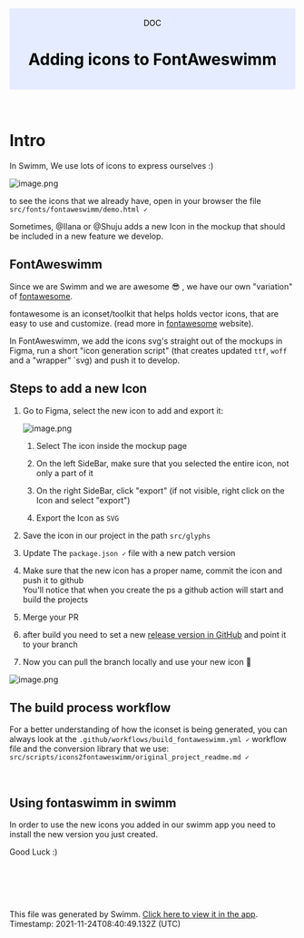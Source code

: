 <div align="center" style="background-color: #e5ecff; color: black"><br/><div>DOC</div><h1>Adding icons to FontAweswimm</h1><br/></div>
<br/>

<br/>

# Intro

In Swimm, We use lots of icons to express ourselves :)

![image.png](https://firebasestorage.googleapis.com/v0/b/swimmio-content/o/repositories%2FveezvxCuzpPrRLLXWD2E%2Fimg%2F64d7db2b-0e78-4199-8b57-878fdaca56c1.png?alt=media&token=14051dbc-dac0-4a0f-a070-4937d530820c)

to see the icons that we already have, open in your browser the file `src/fonts/fontaweswimm/demo.html ✓`

Sometimes, @Ilana or @Shuju adds a new Icon in the mockup that should be included in a new feature we develop.

## FontAweswimm

Since we are Swimm and we are awesome 😎 , we have our own "variation" of [fontawesome](https://fontawesome.com/).

fontawesome is an iconset/toolkit that helps holds vector icons, that are easy to use and customize. (read more in [fontawesome](https://fontawesome.com/) website).

In FontAweswimm, we add the icons svg's straight out of the mockups in Figma, run a short "icon generation script" (that creates updated `ttf`, `woff` and a "wrapper" \`svg) and push it to develop.

## Steps to add a new Icon

1.  Go to Figma, select the new icon to add and export it:
    
    ![image.png](https://firebasestorage.googleapis.com/v0/b/swimmio-content/o/repositories%2FveezvxCuzpPrRLLXWD2E%2Fimg%2Ff7c35cfe-0bcd-4573-befa-2fac26988dd2.png?alt=media&token=921b530e-b797-46bb-86d4-fb2c0053d5ae)
    
    1.  Select The icon inside the mockup page
        
    2.  On the left SideBar, make sure that you selected the entire icon, not only a part of it
        
    3.  On the right SideBar, click "export" (if not visible, right click on the Icon and select "export")
        
    4.  Export the Icon as `SVG`
        
2.  Save the icon in our project in the path `src/glyphs`
    
3.  Update The `package.json ✓` file with a new patch version
    
4.  Make sure that the new icon has a proper name, commit the icon and push it to github  
    You'll notice that when you create the ps a github action will start and build the projects
    
5.  Merge your PR
    
6.  after build you need to set a new [release version in GitHub](https://github.com/swimmio/fontaweswimm/releases) and point it to your branch
    
7.  Now you can pull the branch locally and use your new icon 👑
    

![image.png](https://firebasestorage.googleapis.com/v0/b/swimmio-content/o/repositories%2FveezvxCuzpPrRLLXWD2E%2Fimg%2F2903c8c1-12d1-4b2f-8de4-a2fa054178e5.png?alt=media&token=daada0db-89f2-45f1-8fd4-fba07d349308)

## The build process workflow

For a better understanding of how the iconset is being generated, you can always look at the `.github/workflows/build_fontaweswimm.yml ✓` workflow file and the conversion library that we use: `src/scripts/icons2fontaweswimm/original_project_readme.md ✓`

<br/>

## Using fontaswimm in swimm

In order to use the new icons you added in our swimm app you need to install the new version you just created.

Good Luck :)

<br/>

<br/><br/>

This file was generated by Swimm. [Click here to view it in the app](https://app.swimm.io/repos/nNgyR1JKTZZlCohuy2Yn/docs/gX4HLtSjzpbsKwyUS7oa). Timestamp: 2021-11-24T08:40:49.132Z (UTC)